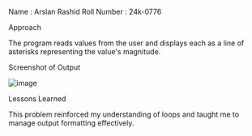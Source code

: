 Name : Arslan Rashid
Roll Number : 24k-0776

Approach

The program reads values from the user and displays each as a line of asterisks representing the value's magnitude.

Screenshot of Output

![image](https://github.com/user-attachments/assets/52bee0cc-11aa-4efe-a4af-10416dad8afe)

Lessons Learned

This problem reinforced my understanding of loops and taught me to manage output formatting effectively.



